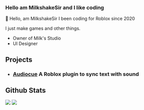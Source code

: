 ### Hello am MilkshakeSir and I like coding

👋 Hello, am MilkshakeSir I been coding for Roblox since 2020

I just make games and other things.

-  Owner of Milk's Studio
-  UI Designer

## Projects

* ### [Audiocue](https://github.com/MilkdevNew/Audiocue) A Roblox plugin to sync text with sound

## Github Stats

<p align="left">
  <img src="https://github-readme-stats.vercel.app/api/top-langs/?username=MilkdevNew&theme=tokyonight&hide_border=true&langs_count=6"/>
  <img src="https://github-readme-stats.vercel.app/api?username=MilkdevNew&&show_icons=true&theme=tokyonight&hide_border=true&count_private=true"/>
</p>


